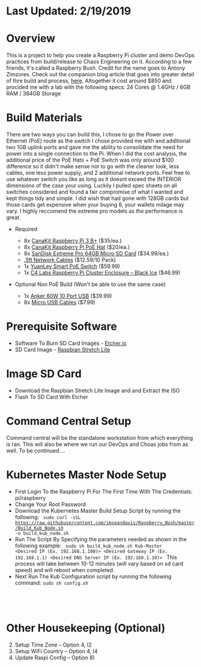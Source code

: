# Last Updated: 2/19/2019

# Overview
This is a project to help you create a Raspberry Pi cluster and demo DevOps practices from build/release to Chaos Engineering on it. According to a few friends, it's called a Raspberry Bush. Credit for the name goes to Antony Zimzores. Check out the companion blog article that goes into greater detail of thre build and process, [here](https://www.seanasaservice.com/blog/raspberry-bush). Altogether it cost around $850 and procided me with a lab with the following specs: 24 Cores @ 1.4GHz / 6GB RAM / 384GB Storage


# Build Materials
There are two ways you can build this, I chose to go the Power over Ethernet (PoE) route as the switch I chose provided me with and additional two 1GB uplink ports and gave me the ability to consolidate the need for power into a single connection to the Pi. When I did the cost analysis, the additional price of the PoE Hats + PoE Switch was only around $100 difference so it didn't make sense not to go with the cleaner look, less cables, one less power supply, and 2 additional network ports. Feel free to use whatever switch you like as long as it doesnt exceed the INTERIOR dimensions of the case your using. Luckily I pulled spec sheets on all switches considered and found a fair compromise of what I wanted and kept things tidy and simple. I did wish that had gone with 128GB cards but those cards get expensive when your buying 8, your wallets milage may vary. I highly reccomend the extreme pro models as the performance is great.

  - Required
    - 8x [CanaKit Raspberry Pi 3 B+](https://www.canakit.com/raspberry-pi-3-model-b-plus.html) ($35/ea.)
    - 8x [CanaKit Raspberry Pi PoE Hat](https://www.canakit.com/raspberry-pi-poe-hat.html) ($20/ea.)
    - 8x [SanDisk Extreme Pro 64GB Micro SD Card](https://www.bestbuy.com/site/sandisk-extreme-plus-64gb-microsdxc-uhs-i-memory-card/6282920.p?skuId=6282920) ($34.99/ea.)
    - [.5ft Network Cables](https://www.amazon.com/gp/product/B06Y4722LW) ($12.59/10 Pack)
    - 1x [YuanLey Smart PoE Switch](https://www.amazon.com/gp/product/B07H8YN9C3) ($59.99)
    - 1x [C4 Labs Raspberry Pi Cluster Enclosure – Black Ice](https://www.c4labs.com/product/8-slot-stackable-cluster-case-raspberry-pi-3b-and-other-single-board-computers-color-options/) ($46.99)

  - Optional Non PoE Build (Won't be able to use the same case)
    - 1x [Anker 60W 10 Port USB](https://www.amazon.com/Anker-10-Port-Charger-PowerPort-iPhone/dp/B00YRYS4T4) ($39.99)
    - 8x [Micro USB Cables](https://www.amazon.com/Sabrent-6-Pack-Premium-Cables-CB-UM61/dp/B011KMSNXM) ($7.99)
    

# Prerequisite Software
  - Software To Burn SD Card Images - [Etcher.io]()
  - SD Card Image - [Raspbian Stretch Lite]()
  

# Image SD Card
  - Download the Raspbian Stretch Lite Image and and Extract the ISO
  - Flash To SD Card With Etcher


# Command Central Setup
Command central will be the standalone workstation from which everything is ran. This will also be where we run our DevOps and Choas jobs from as well. To be continued....

# Kubernetes Master Node Setup
  - First Login To the Raspberry Pi For The First Time With The Credentials: pi/raspberry
  - Change Your Root Password
  - Download the Kubernetes Master Build Setup Script by running the following:
 <code> sudo curl -sSL https://raw.githubusercontent.com/imseandavis/Raspberry_Bush/master/Build_Kub_Node.sh -o build_kub_node.sh</code>
  - Run The Script By Specifying the parameters needed as shown in the following example: <code>
  sudo sh build_kub_node.sh Kub-Master <Desired IP (Ex. 192.168.1.100)> <Desired Gateway IP (Ex. 192.168.1.1) <Desired DNS Server IP (Ex. 192.168.1.10)> 
</code> This process will take between 10-12 minutes (will vary based on sd card speed) and will reboot when completed.
  - Next Run The Kub Configuration script by running the following command:
  <code>sudo sh config.sh
  </code>


# Other Housekeeping (Optional)
2.	Setup Time Zone – Option 4, I2
3.	Setup WiFi Country – Option 4, I4
4.	Update Raspi Config – Option 8)
